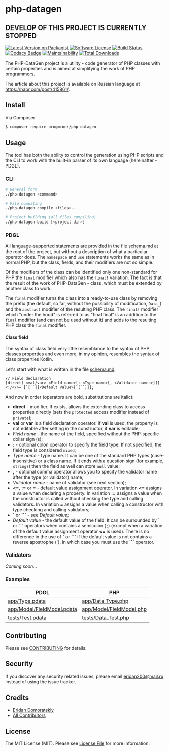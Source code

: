 # php-datagen

## DEVELOP OF THIS PROJECT IS CURRENTLY STOPPED

[![Latest Version on Packagist][ico-version]][link-packagist]
[![Software License][ico-license]](LICENSE.md)
[![Build Status][ico-travis]][link-travis]
[![Codacy Badge](https://api.codacy.com/project/badge/Grade/ec9d15a8f86f4390b410ef46399f4608)](https://www.codacy.com/app/ProgMiner/php-datagen?utm_source=github.com&amp;utm_medium=referral&amp;utm_content=ProgMiner/php-datagen&amp;utm_campaign=Badge_Grade)
[![Maintainability](https://api.codeclimate.com/v1/badges/a53d266e0050a850e749/maintainability)](https://codeclimate.com/github/ProgMiner/php-datagen/maintainability)
[![Total Downloads][ico-downloads]][link-downloads]

The PHP-DataGen project is a utility - code generator of PHP classes with certain properties and is aimed at simplifying the work of PHP programmers.

The article about this project is available on Russian language at https://habr.com/post/415861/.

## Install

Via Composer

``` bash
$ composer require progminer/php-datagen
```

## Usage

The tool has both the ability to control the generation using PHP scripts and the CLI to work with the built-in parser of its own language (hereinafter - PDGL).

### CLI

```bash
# General form
./php-datagen <command>

# File compiling
./php-datagen compile <files>...

# Project building (all files compiling)
./php-datagen build [<project dir>]
```

### PDGL

All language-supported statements are provided in the file [schema.md](schema.md) at the root of the project, but without a description of what a particular operator does. The `namespace` and `use` statements works the same as in normal PHP, but the class, fields, and their modifiers are not so simple.

Of the modifiers of the class can be identified only one non-standard for PHP the `final` modifier which also has the `final!` variation. The fact is that the result of the work of PHP-DataGen - class, which must be extended by another class to work.

The `final` modifier turns the class into a ready-to-use class by removing the prefix (the default, so far, without the possibility of modification, `Data_`) and the `abstract` modifier of the resulting PHP class. The `final!` modifier which "under the hood" is referred to as "final final" is an addition to the `final` modifier (and can not be used without it) and adds to the resulting PHP class the `final` modifier.

#### Class field

The syntax of class field very little resemblance to the syntax of PHP classes properties and even more, in my opinion, resembles the syntax of class properties Kotlin.

Let's start with what is written in the file [schema.md](schema.md):
```
// Field declaration
[direct] <val/var> <Field name>[: <Type name>[, <Validator names>]][ <:/</>= [`[``]]<Default value>[`[``]]];
```

And now in order (operators are bold, substitutions are italic):

  - **direct** - modifier. If exists, allows the extending class to access properties directly (sets the `protected` access modifier instead of `private`);
  - **val** or **var** is a field declaration operator. If **val** is used, the property is not editable after setting in the constructor, if **var** is editable;
  - *Field name* - the name of the field, specified without the PHP-specific dollar sign (`$`);
  - **:** - optional colon operator to specify the field type. If not specified, the field type is considered `mixed`;
  - *Type name* - type name. It can be one of the standard PHP types (case-insensitive) or a class name. If it ends with a question sign (for example, `string?`) then the field as well can store `null` value;
  - **,** - optional comma operator allows you to specify the validator name after the type (or validator) name;
  - *Validator name* - name of validator (see next section);
  - **<=**, **:=** or **=** - default value assignment operator. In variation **<=** assigns a value when declaring a property. In variation **:=** assigns a value when the constructor is called without checking the type and calling validators. In variation **=** assigns a value when calling a constructor with type checking and calling validators;
  - **`** or **```** - see *Default value*;
  - *Default value* - the default value of the field. It can be surrounded by **\`** or **\`\`\`** operators when contains a semicolon (`;`) (except when a variation of the default value assignment operator **<=** is used). There is no difference in the use of **\`** or **\`\`\`** if the default value is not contains a reverse apostrophe (\`), in which case you must use the **\`\`\`** operator.

### Validators

*Coming soon...*

### Examples

PDGL | PHP
---- | ---
[app/Type.pdata](app/Type.pdata) | [app/Data_Type.php](app/Data_Type.php)
[app/Model/FieldModel.pdata](app/Model/FieldModel.pdata) | [app/Model/FieldModel.php](app/Model/FieldModel.php)
[tests/Test.pdata](tests/Test.pdata) | [tests/Data_Test.php](tests/Data_Test.php)

## Contributing

Please see [CONTRIBUTING](CONTRIBUTING.md) for details.

## Security

If you discover any security related issues, please email eridan200@mail.ru instead of using the issue tracker.

## Credits

- [Eridan Domoratskiy][link-author]
- [All Contributors][link-contributors]

## License

The MIT License (MIT). Please see [License File](LICENSE.md) for more information.

[ico-version]: https://img.shields.io/packagist/v/progminer/php-datagen.svg?style=flat-square
[ico-license]: https://img.shields.io/badge/license-MIT-brightgreen.svg?style=flat-square
[ico-travis]: https://img.shields.io/travis/ProgMiner/php-datagen/master.svg?style=flat-square
[ico-downloads]: https://img.shields.io/packagist/dt/progminer/php-datagen.svg?style=flat-square

[link-packagist]: https://packagist.org/packages/progminer/php-datagen
[link-travis]: https://travis-ci.org/ProgMiner/php-datagen
[link-downloads]: https://packagist.org/packages/progminer/php-datagen
[link-author]: https://github.com/ProgMiner
[link-contributors]: ../../contributors
